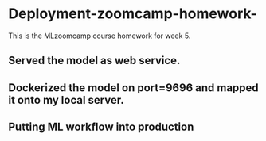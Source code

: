 # Deployment-zoomcamp-homework-

This is the MLzoomcamp course homework for week 5.

## Served the model as web service.

## Dockerized the model on port=9696 and mapped it onto my local server.

## Putting ML workflow into production
